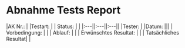 # Abnahme Tests Report

|AK Nr.: | |Testart: |  | Status: | |
|:---||:---||:---||
|Tester: | |Datum: |||
| Vorbedingung: |   |
| Ablauf: | |
| Erwünschtes Resultat: |  |
| Tatsächliches Resultat|  |

